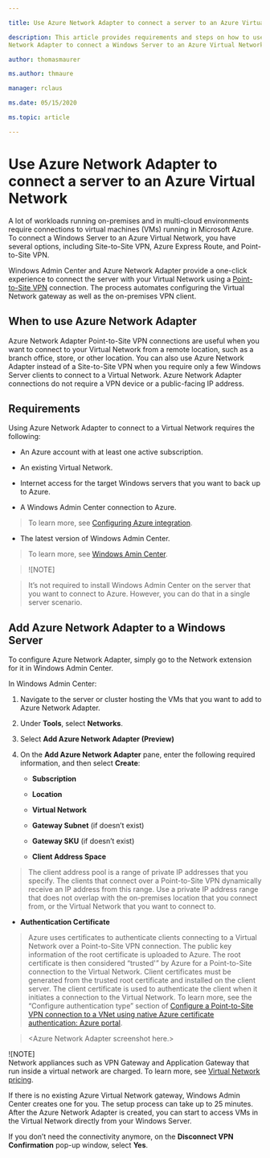 ```yaml
---

title: Use Azure Network Adapter to connect a server to an Azure Virtual Network

description: This article provides requirements and steps on how to use Azure
Network Adapter to connect a Windows Server to an Azure Virtual Network.

author: thomasmaurer

ms.author: thmaure

manager: rclaus

ms.date: 05/15/2020

ms.topic: article

---
```


Use Azure Network Adapter to connect a server to an Azure Virtual Network
=========================================================================

A lot of workloads running on-premises and in multi-cloud environments require
connections to virtual machines (VMs) running in Microsoft Azure. To connect a
Windows Server to an Azure Virtual Network, you have several options, including
Site-to-Site VPN, Azure Express Route, and Point-to-Site VPN.

Windows Admin Center and Azure Network Adapter provide a one-click experience to
connect the server with your Virtual Network using a [Point-to-Site
VPN](https://docs.microsoft.com/en-us/azure/vpn-gateway/vpn-gateway-howto-point-to-site-resource-manager-portal)
connection. The process automates configuring the Virtual Network gateway as
well as the on-premises VPN client.

When to use Azure Network Adapter
---------------------------------

Azure Network Adapter Point-to-Site VPN connections are useful when you want to
connect to your Virtual Network from a remote location, such as a branch office,
store, or other location. You can also use Azure Network Adapter instead of a
Site-to-Site VPN when you require only a few Windows Server clients to connect
to a Virtual Network. Azure Network Adapter connections do not require a VPN
device or a public-facing IP address.

Requirements
------------

Using Azure Network Adapter to connect to a Virtual Network requires the
following:

-   An Azure account with at least one active subscription.

-   An existing Virtual Network.

-   Internet access for the target Windows servers that you want to back up to
    Azure.

-   A Windows Admin Center connection to Azure.

>   To learn more, see [Configuring Azure
>   integration](https://docs.microsoft.com/en-us/windows-server/manage/windows-admin-center/azure/azure-integration).

-   The latest version of Windows Admin Center.

>   To learn more, see [Windows Amin
>   Center](https://www.microsoft.com/en-us/windows-server/windows-admin-center).

>   ![NOTE]

>   It’s not required to install Windows Admin Center on the server that you
>   want to connect to Azure. However, you can do that in a single server
>   scenario.

Add Azure Network Adapter to a Windows Server
---------------------------------------------

To configure Azure Network Adapter, simply go to the Network extension for it in
Windows Admin Center.

In Windows Admin Center:

1.  Navigate to the server or cluster hosting the VMs that you want to add to
    Azure Network Adapter.

2.  Under **Tools**, select **Networks**.

3.  Select **Add Azure Network Adapter (Preview)**

4.  On the **Add Azure Network Adapter** pane, enter the following required
    information, and then select **Create**:

    -   **Subscription**

    -   **Location**

    -   **Virtual Network**

    -   **Gateway Subnet** (if doesn’t exist)

    -   **Gateway SKU** (if doesn’t exist)

    -   **Client Address Space**

>   The client address pool is a range of private IP addresses that you specify.
>   The clients that connect over a Point-to-Site VPN dynamically receive an IP
>   address from this range. Use a private IP address range that does not
>   overlap with the on-premises location that you connect from, or the Virtual
>   Network that you want to connect to.

-   **Authentication Certificate**

>   Azure uses certificates to authenticate clients connecting to a Virtual
>   Network over a Point-to-Site VPN connection. The public key information of
>   the root certificate is uploaded to Azure. The root certificate is then
>   considered “trusted'” by Azure for a Point-to-Site connection to the Virtual
>   Network. Client certificates must be generated from the trusted root
>   certificate and installed on the client server. The client certificate is
>   used to authenticate the client when it initiates a connection to the
>   Virtual Network. To learn more, see the “Configure authentication type”
>   section of [Configure a Point-to-Site VPN connection to a VNet using native
>   Azure certificate authentication: Azure
>   portal](https://docs.microsoft.com/en-us/azure/vpn-gateway/vpn-gateway-howto-point-to-site-resource-manager-portal).

>   \<Azure Network Adapter screenshot here.\>

![NOTE]  
Network appliances such as VPN Gateway and Application Gateway that run inside a
virtual network are charged. To learn more, see [Virtual Network
pricing](https://azure.microsoft.com/en-us/pricing/details/virtual-network/).

If there is no existing Azure Virtual Network gateway, Windows Admin Center
creates one for you. The setup process can take up to 25 minutes. After the
Azure Network Adapter is created, you can start to access VMs in the Virtual
Network directly from your Windows Server.

If you don’t need the connectivity anymore, on the **Disconnect VPN
Confirmation** pop-up window, select **Yes**.
